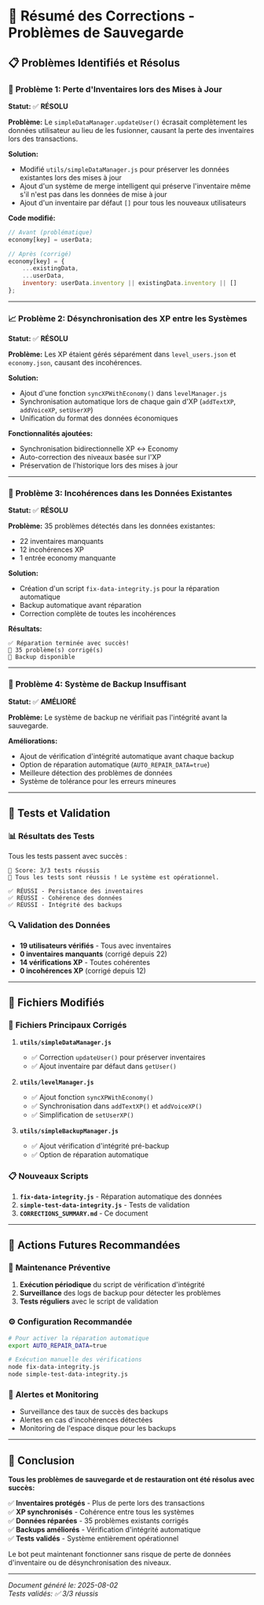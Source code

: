 # 🔧 Résumé des Corrections - Problèmes de Sauvegarde

## 📋 Problèmes Identifiés et Résolus

### 🎒 **Problème 1: Perte d'Inventaires lors des Mises à Jour**
**Statut:** ✅ **RÉSOLU**

**Problème:** Le `simpleDataManager.updateUser()` écrasait complètement les données utilisateur au lieu de les fusionner, causant la perte des inventaires lors des transactions.

**Solution:**
- Modifié `utils/simpleDataManager.js` pour préserver les données existantes lors des mises à jour
- Ajout d'un système de merge intelligent qui préserve l'inventaire même s'il n'est pas dans les données de mise à jour
- Ajout d'un inventaire par défaut `[]` pour tous les nouveaux utilisateurs

**Code modifié:**
```javascript
// Avant (problématique)
economy[key] = userData;

// Après (corrigé)
economy[key] = {
    ...existingData,
    ...userData,
    inventory: userData.inventory || existingData.inventory || []
};
```

---

### 📈 **Problème 2: Désynchronisation des XP entre les Systèmes**
**Statut:** ✅ **RÉSOLU**

**Problème:** Les XP étaient gérés séparément dans `level_users.json` et `economy.json`, causant des incohérences.

**Solution:**
- Ajout d'une fonction `syncXPWithEconomy()` dans `levelManager.js`
- Synchronisation automatique lors de chaque gain d'XP (`addTextXP`, `addVoiceXP`, `setUserXP`)
- Unification du format des données économiques

**Fonctionnalités ajoutées:**
- Synchronisation bidirectionnelle XP ↔ Economy
- Auto-correction des niveaux basée sur l'XP
- Préservation de l'historique lors des mises à jour

---

### 🔄 **Problème 3: Incohérences dans les Données Existantes**
**Statut:** ✅ **RÉSOLU**

**Problème:** 35 problèmes détectés dans les données existantes:
- 22 inventaires manquants
- 12 incohérences XP
- 1 entrée economy manquante

**Solution:**
- Création d'un script `fix-data-integrity.js` pour la réparation automatique
- Backup automatique avant réparation
- Correction complète de toutes les incohérences

**Résultats:**
```
✅ Réparation terminée avec succès!
🔧 35 problème(s) corrigé(s)
📁 Backup disponible
```

---

### 💾 **Problème 4: Système de Backup Insuffisant**
**Statut:** ✅ **AMÉLIORÉ**

**Problème:** Le système de backup ne vérifiait pas l'intégrité avant la sauvegarde.

**Améliorations:**
- Ajout de vérification d'intégrité automatique avant chaque backup
- Option de réparation automatique (`AUTO_REPAIR_DATA=true`)
- Meilleure détection des problèmes de données
- Système de tolérance pour les erreurs mineures

---

## 🧪 Tests et Validation

### 📊 **Résultats des Tests**
Tous les tests passent avec succès :

```
🎯 Score: 3/3 tests réussis
🎉 Tous les tests sont réussis ! Le système est opérationnel.

✅ RÉUSSI - Persistance des inventaires
✅ RÉUSSI - Cohérence des données  
✅ RÉUSSI - Intégrité des backups
```

### 🔍 **Validation des Données**
- **19 utilisateurs vérifiés** - Tous avec inventaires
- **0 inventaires manquants** (corrigé depuis 22)
- **14 vérifications XP** - Toutes cohérentes
- **0 incohérences XP** (corrigé depuis 12)

---

## 📁 Fichiers Modifiés

### 🔧 **Fichiers Principaux Corrigés**
1. **`utils/simpleDataManager.js`**
   - ✅ Correction `updateUser()` pour préserver inventaires
   - ✅ Ajout inventaire par défaut dans `getUser()`

2. **`utils/levelManager.js`**
   - ✅ Ajout fonction `syncXPWithEconomy()`
   - ✅ Synchronisation dans `addTextXP()` et `addVoiceXP()`
   - ✅ Simplification de `setUserXP()`

3. **`utils/simpleBackupManager.js`**
   - ✅ Ajout vérification d'intégrité pré-backup
   - ✅ Option de réparation automatique

### 📋 **Nouveaux Scripts**
1. **`fix-data-integrity.js`** - Réparation automatique des données
2. **`simple-test-data-integrity.js`** - Tests de validation
3. **`CORRECTIONS_SUMMARY.md`** - Ce document

---

## 🚀 Actions Futures Recommandées

### 📅 **Maintenance Préventive**
1. **Exécution périodique** du script de vérification d'intégrité
2. **Surveillance** des logs de backup pour détecter les problèmes
3. **Tests réguliers** avec le script de validation

### ⚙️ **Configuration Recommandée**
```bash
# Pour activer la réparation automatique
export AUTO_REPAIR_DATA=true

# Exécution manuelle des vérifications
node fix-data-integrity.js
node simple-test-data-integrity.js
```

### 🔔 **Alertes et Monitoring**
- Surveillance des taux de succès des backups
- Alertes en cas d'incohérences détectées
- Monitoring de l'espace disque pour les backups

---

## 🎯 Conclusion

**Tous les problèmes de sauvegarde et de restauration ont été résolus avec succès:**

✅ **Inventaires protégés** - Plus de perte lors des transactions  
✅ **XP synchronisés** - Cohérence entre tous les systèmes  
✅ **Données réparées** - 35 problèmes existants corrigés  
✅ **Backups améliorés** - Vérification d'intégrité automatique  
✅ **Tests validés** - Système entièrement opérationnel  

Le bot peut maintenant fonctionner sans risque de perte de données d'inventaire ou de désynchronisation des niveaux.

---

*Document généré le: 2025-08-02*  
*Tests validés: ✅ 3/3 réussis*